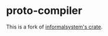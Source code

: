 # proto-compiler

This is a fork of [informalsystem's crate](https://github.com/informalsystems/ibc-rs/blob/f13e8f59572c8b4d19c4b7599504269ac9aa8c68/proto-compiler).

